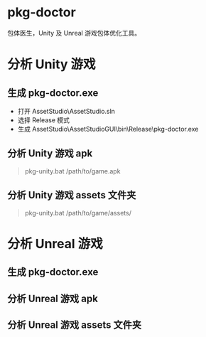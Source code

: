 # pkg-doctor
包体医生，Unity 及 Unreal 游戏包体优化工具。

# 分析 Unity 游戏

## 生成 pkg-doctor.exe
- 打开 AssetStudio\AssetStudio.sln
- 选择 Release 模式
- 生成 AssetStudio\AssetStudioGUI\bin\Release\pkg-doctor.exe

## 分析 Unity 游戏 apk

> pkg-unity.bat /path/to/game.apk

## 分析 Unity 游戏 assets 文件夹

> pkg-unity.bat /path/to/game/assets/

# 分析 Unreal 游戏

## 生成 pkg-doctor.exe

## 分析 Unreal 游戏 apk

## 分析 Unreal 游戏 assets 文件夹

